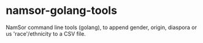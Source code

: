# namsor-golang-tools
NamSor command line tools (golang), to append gender, origin, diaspora or us 'race'/ethnicity to a CSV file.
